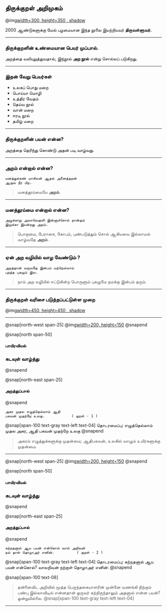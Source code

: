 ## திருக்குறள் அறிமுகம்

@img[width=300, height=350 , shadow](assets/img/valluvar.png)

2000 ஆண்டுகளுக்கு மேல் பழமையான இந்த நூலை இயற்றியவர் **திருவள்ளுவர்.**

---

### திருக்குறளின் உண்மையான பெயர் முப்பால். 
 
அறத்தை வலியுறுத்துவதால், இந்நூல் **அற நூல்** என்று சொல்லப் படுகிறது.

---
### இதன் வேறு பெயர்கள்

* உலகப்  பொது மறை
* பொய்யா மொழி
* உத்திர வேதம்
* தெய்வ  நூல் 
* வான் மறை 
* ஈரடி நூல் 
* தமிழ் மறை 

---

### திருக்குறளின் பயன் என்ன?

அறத்தை தெரிந்து கொண்டு அதன் படி வாழ்வது.

---

### அறம் என்றால் என்ன?

```
மனத்துக்கண் மாசிலன் ஆதல் அனைத்தறன்
ஆகுல நீர பிற. 
```

> மனத்தூய்மையே **அறம்**.

---

### மனத்தூய்மை என்றால் என்ன?

```
அழுக்காறு அவாவெகுளி இன்னாச்சொல் நான்கும்
இழுக்கா இயன்றது அறம்.
```

> பொறாமை, பேராசை, கோபம், புண்படுத்தும் சொல் ஆகியவை
> இல்லாமல் வாழ்வதே **அறம்** .

---

### ஏன் அற வழியில் வாழ வேண்டும் ?

```
அறத்தான் வருவதே இன்பம் மற்றெல்லாம்
புறத்த புகழும் இல.
```

> நாம் அற வழியில்  ஈட்டுகின்ற பொருளும் புகழுமே  நமக்கு  இன்பம்  தரும்.
---

### திருக்குறள் வரிசை படுத்தப்பட்டுள்ள முறை 

@img[width=450, height=450 , shadow](assets/img/thirukural-organization1.png)

---

@snap[north-west span-25]
@img[width=200, height=150](assets/img/logo.jpg)
@snapend

@snap[north span-50]
#### பாயிரவியல்

### கடவுள் வாழ்த்து
@snapend

@snap[north-east span-25]
#### அறத்துப்பால்
@snapend

```
அகர முதல எழுத்தெல்லாம் ஆதி
பகவன் முதற்றே உலகு.            ( குறள் - 1 )
```

@snap[span-100 text-gray text-left text-04]
தொடரமைப்பு: எழுத்தெல்லாம் முதல அகர, ஆதி பகவன் முதற்றே உலகு
@snapend

> அகரம் எழுத்துக்களுக்கு முதன்மை; ஆதிபகவன், உலகில் வாழும் உயிர்களுக்கு முதன்மை.

---

@snap[north-west span-25]
@img[width=200, height=150](assets/img/logo.jpg)
@snapend

@snap[north span-50]
#### பாயிரவியல்

### கடவுள் வாழ்த்து
@snapend

@snap[north-east span-25]
#### அறத்துப்பால்
@snapend

```
கற்றதனால் ஆய பயன் என்கொல் வால் அறிவன்
நல் தாள் தொழாஅர் எனின்.          ( குறள் - 2 )
```

@snap[span-100 text-gray text-left text-04]
தொடரமைப்பு: கற்றதனால் ஆய பயன் என்கொல்? வாலறிவன் நற்றாள் தொழாஅர் எனின்:
@snapend

@snap[span-100 text-08]
> தன்னைவிட அறிவில் மூத்த பெருந்தகையாளரின் முன்னே வணங்கி நிற்கும் பண்பு இல்லாவிடில் என்னதான் ஒருவர் கற்றிருந்தாலும் அதனால் என்ன பயன்? ஒன்றுமில்லை.
@snap[span-100 text-gray text-left text-04]


---



